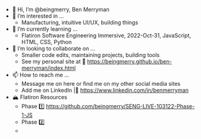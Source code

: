 - 👋 Hi, I’m @beingmerry, Ben Merryman
- 👀 I’m interested in ...
    - Manufacturing, intuitive UI/UX, building things
- 🌱 I’m currently learning ...
    - Flatiron Software Engineering Immersive, 2022-Oct-31, JavaScript, HTML, CSS, Python
- 💞️ I’m looking to collaborate on ...
    - Smaller code edits, maintaining projects, building tools
    - See my personal site at 📃 https://beingmerry.github.io/ben-merryman/index.html
- 📫 How to reach me ...
    - Message me on here or find me on my other social media sites
    - Add me on LinkedIn |🔗 https://www.linkedin.com/in/benmerryman
- 🏔️ Flatiron Resources
    - Phase 1️⃣ https://github.com/beingmerry/SENG-LIVE-103122-Phase-1-JS
    - Phase 2️⃣ 
    - 

<!---
beingmerry/beingmerry is a ✨ special ✨ repository because its `README.md` (this file) appears on your GitHub profile.
You can click the Preview link to take a look at your changes.
--->
